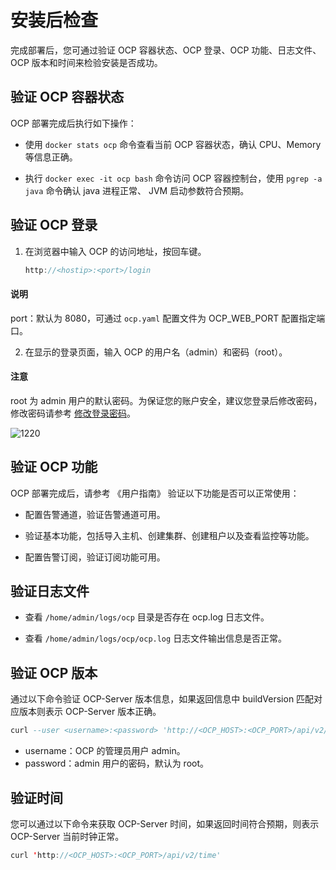 # 安装后检查

完成部署后，您可通过验证 OCP 容器状态、OCP 登录、OCP 功能、日志文件、OCP 版本和时间来检验安装是否成功。

## 验证 OCP 容器状态

OCP 部署完成后执行如下操作：

* 使用 `docker stats ocp` 命令查看当前 OCP 容器状态，确认 CPU、Memory 等信息正确。

* 执行 `docker exec -it ocp bash` 命令访问 OCP 容器控制台，使用 `pgrep -a java` 命令确认 java 进程正常、 JVM 启动参数符合预期。

## 验证 OCP 登录

1. 在浏览器中输入 OCP 的访问地址，按回车键。

   ```java
   http://<hostip>:<port>/login
   ```

  <main id="notice" type='explain'>
    <h4>说明</h4>
    <p>port：默认为 8080，可通过 <code>ocp.yaml</code> 配置文件为 OCP_WEB_PORT 配置指定端口。</p>
  </main>

2. 在显示的登录页面，输入 OCP 的用户名（admin）和密码（root）。

  <main id="notice" type='notice'>
    <h4>注意</h4>
    <p>root 为 admin 用户的默认密码。为保证您的账户安全，建议您登录后修改密码，修改密码请参考 <a href="../3.ob-cloud-platform/3.userguide-features/8.user-center/2.change-the-logon-password.md">修改登录密码</a>。</p>
  </main>

   ![1220](https://help-static-aliyun-doc.aliyuncs.com/assets/img/zh-CN/5450290461/p371882.png)

## 验证 OCP 功能

OCP 部署完成后，请参考 《用户指南》 验证以下功能是否可以正常使用：

* 配置告警通道，验证告警通道可用。

* 验证基本功能，包括导入主机、创建集群、创建租户以及查看监控等功能。

* 配置告警订阅，验证订阅功能可用。

## 验证日志文件

* 查看 `/home/admin/logs/ocp` 目录是否存在 ocp.log 日志文件。

* 查看 `/home/admin/logs/ocp/ocp.log` 日志文件输出信息是否正常。

## 验证 OCP 版本

通过以下命令验证 OCP-Server 版本信息，如果返回信息中 buildVersion 匹配对应版本则表示 OCP-Server 版本正确。

```sql
curl --user <username>:<password> 'http://<OCP_HOST>:<OCP_PORT>/api/v2/info'
```

* username：OCP 的管理员用户 admin。
* password：admin 用户的密码，默认为 root。

## 验证时间

您可以通过以下命令来获取 OCP-Server 时间，如果返回时间符合预期，则表示 OCP-Server 当前时钟正常。

```java
curl 'http://<OCP_HOST>:<OCP_PORT>/api/v2/time'
```
